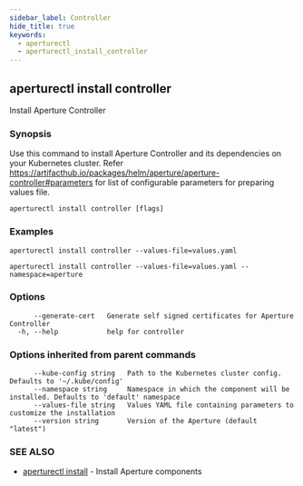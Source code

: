 ```yaml
---
sidebar_label: Controller
hide_title: true
keywords:
  - aperturectl
  - aperturectl_install_controller
---
```


## aperturectl install controller

Install Aperture Controller

### Synopsis

Use this command to install Aperture Controller and its dependencies on your Kubernetes cluster.
Refer https://artifacthub.io/packages/helm/aperture/aperture-controller#parameters for list of configurable parameters for preparing values file.

```
aperturectl install controller [flags]
```

### Examples

```
aperturectl install controller --values-file=values.yaml

aperturectl install controller --values-file=values.yaml --namespace=aperture
```

### Options

```
      --generate-cert   Generate self signed certificates for Aperture Controller
  -h, --help            help for controller
```

### Options inherited from parent commands

```
      --kube-config string   Path to the Kubernetes cluster config. Defaults to '~/.kube/config'
      --namespace string     Namespace in which the component will be installed. Defaults to 'default' namespace
      --values-file string   Values YAML file containing parameters to customize the installation
      --version string       Version of the Aperture (default "latest")
```

### SEE ALSO

- [aperturectl install](/reference/aperturectl/install/install.md) - Install Aperture components
